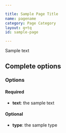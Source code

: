 ```yaml
---

title: Sample Page Title
name: pagename
category: Page Category
layout: q+tq
id: sample-page

---
```


<div class="lead"><p>Sample text</p></div>

<script>
component("sample", { "text": "Sample text", "type": "sample-type" });
</script>

## Complete options

### Options

#### Required

* **text**: the sample text

#### Optional

* **type**: the sample type